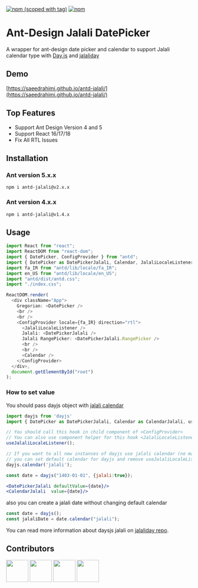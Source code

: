 [![npm (scoped with tag)](https://img.shields.io/npm/v/antd-jalali/latest.svg?style=flat-square)](https://npmjs.com/package/antd-jalali)
[![npm](https://img.shields.io/npm/dt/antd-jalali.svg?style=flat-square)](https://npmjs.com/package/antd-jalali)

# Ant-Design Jalali DatePicker

A wrapper for ant-design date picker and calendar to support Jalali calendar type with [Day.js](https://github.com/iamkun/dayjs) and [jalaliday](https://github.com/alibaba-aero/jalaliday)

## Demo

[https://saeedrahimi.github.io/antd-jalali/](https://saeedrahimi.github.io/antd-jalali/)

## Top Features

- Support Ant Design Version 4 and 5
- Support React 16/17/18
- Fix All RTL Issues

## Installation

### Ant version 5.x.x

```
npm i antd-jalali@v2.x.x
```

### Ant version 4.x.x

```
npm i antd-jalali@v1.4.x
```

## Usage

```ts
import React from "react";
import ReactDOM from "react-dom";
import { DatePicker, ConfigProvider } from "antd";
import { DatePicker as DatePickerJalali, Calendar, JalaliLocaleListener } from "antd-jalali";
import fa_IR from "antd/lib/locale/fa_IR";
import en_US from "antd/lib/locale/en_US";
import "antd/dist/antd.css";
import "./index.css";

ReactDOM.render(
  <div className="App">
    Gregorian: <DatePicker />
    <br />
    <br />
    <ConfigProvider locale={fa_IR} direction="rtl">
      <JalaliLocaleListener />
      Jalali: <DatePickerJalali />
      Jalali RangePicker: <DatePickerJalali.RangePicker />
      <br />
      <br />
      <Calendar />
    </ConfigProvider>
  </div>,
  document.getElementById("root")
);
```

### How to set value

You should pass dayjs object with [jalali calendar](https://github.com/alibaba-aero/jalaliday)

```jsx
import dayjs from 'dayjs'
import { DatePicker as DatePickerJalali, Calendar as CalendarJalali, useJalaliLocaleListener } from "antd-jalali";

// You should call this hook in child component of <ConfigProvider>
// You can also use component helper for this hook <JalaliLocaleListener>
useJalaliLocaleListener();

// If you want to all new instanses of dayjs use jalali calendar (no matter what is the locale),
// you can set default calendar for dayjs and remove useJalaliLocaleListener hook.
dayjs.calendar('jalali');

const date = dayjs("1403-01-01", {jalali:true});

<DatePickerJalali defaultValue={date}/>
<CalendarJalali  value={date}/>
```

also you can create a jalali date without changing default calendar

```js
const date = dayjs();
const jalaliDate = date.calendar("jalali");
```

You can read more information about daysjs jalali on [jalaliday repo](https://github.com/alibaba-aero/jalaliday).

## Contributors

<a href="https://github.com/saeedrahimi">
<img src="https://github.com/saeedrahimi.png" width="60px;"/></a>
<a href="https://github.com/masoudit">
<img src="https://github.com/masoudit.png" width="60px;"/></a>
<a href="https://github.com/hamidrezaghanbari">
<img src="https://github.com/hamidrezaghanbari.png" width="60px;"/></a>
<a href="https://github.com/mohas">
<img src="https://github.com/mohas.png" width="60px;"/></a>
